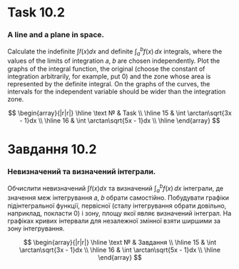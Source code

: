 # Task 10.2

### A line and a plane in space.

Calculate the indefinite ∫𝑓(𝑥)𝑑𝑥 and definite $\int_{a}^{b} f(x) \, dx$ integrals, where the values of the limits of
integration 𝑎, 𝑏 are chosen independently. Plot the graphs of the integral function, the original (choose the constant
of integration arbitrarily, for example, put 0) and the zone whose area is represented by the definite integral. On the
graphs of the curves, the intervals for the independent variable should be wider than the integration zone.

$$
\begin{array}{|r|r|}
\hline
\text № & Task
\\
\hline
 15 & 
\int \arctan\sqrt{3x - 1}dx
\\
\hline
16 & 
\int \arctan\sqrt{5x - 1}dx
\\
\hline
\end{array}
$$

# Завдання 10.2

### Невизначений та визначений інтеграли.

Обчислити невизначений ∫𝑓(𝑥)𝑑𝑥 та визначений $\int_{a}^{b} f(x) \, dx$
інтеграли, де значення меж інтегрування 𝑎, 𝑏 обрати самостійно. Побудувати
графіки підінтегральної функції, первісної (сталу інтегрування обрати довільно,
наприклад, покласти 0) і зону, площу якої являє визначений інтеграл. На
графіках кривих інтервали для незалежної змінної взяти ширшими за зону
інтегрування.

$$
\begin{array}{|r|r|}
\hline
\text № & Завдання
\\
\hline
 15 & 
\int \arctan\sqrt{3x - 1}dx
\\
\hline
16 & 
\int \arctan\sqrt{5x - 1}dx
\\
\hline
\end{array}
$$
